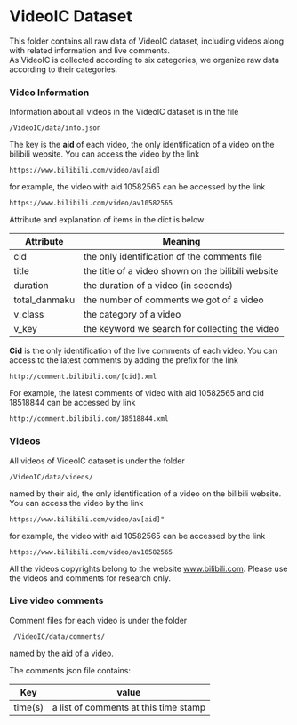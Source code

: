 # VideoIC Dataset

This folder contains all raw data of VideoIC dataset, including videos along with related information and live comments. \
As VideoIC is collected according to six categories, we organize raw data according to their categories.

### Video Information
Information about all videos in the VideoIC dataset is in the file
```
/VideoIC/data/info.json
```
The key is the **aid** of each video, the only identification of a video on the bilibili website. You can access the video by the link
```
https://www.bilibili.com/video/av[aid]
```
for example, the video with aid 10582565 can be accessed by the link
```
https://www.bilibili.com/video/av10582565
```


Attribute and explanation of items in the dict is below:

Attribute | Meaning
--- | ---
cid | the only identification of the comments file
title  | the title of a video shown on the bilibili website
duration | the duration of a video (in seconds)
total_danmaku  | the number of comments we got of a video
v_class | the category of a video
v_key | the keyword we search for collecting the video

**Cid** is the only identification of the live comments of each video. You can access to the latest comments by adding the prefix for the link
```
http://comment.bilibili.com/[cid].xml
```
For example, the latest comments of video with aid 10582565 and cid 18518844 can be accessed by link
```
http://comment.bilibili.com/18518844.xml
``` 



### Videos
All videos of VideoIC dataset is under the folder
```
/VideoIC/data/videos/
```
named by their aid, the only identification of a video on the bilibili website. You can access the video by the link
```
https://www.bilibili.com/video/av[aid]"
```
for example, the video with aid 10582565 can be accessed by the link
```
https://www.bilibili.com/video/av10582565
```
All the videos copyrights belong to the website www.bilibili.com. Please use the videos and comments for research only.




### Live video comments

Comment files for each video is under the folder 
```
 /VideoIC/data/comments/
```
named by the aid of a video.

The comments json file contains:

Key | value
---|---
time(s) | a list of comments at this time stamp




